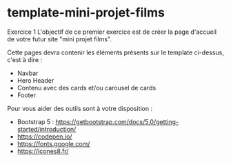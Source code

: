 # template-mini-projet-films

Exercice 1 
L'objectif de ce premier exercice est de créer la page d'accueil de votre futur site "mini projet films". 

Cette pages devra contenir les éléments présents sur le template ci-dessus, c'est à dire :

- Navbar
- Hero Header
- Contenu avec des cards et/ou carousel de cards
- Footer

Pour vous aider des outils sont à votre disposition :
- Bootstrap 5 : https://getbootstrap.com/docs/5.0/getting-started/introduction/
- https://codepen.io/
- https://fonts.google.com/
- https://icones8.fr/